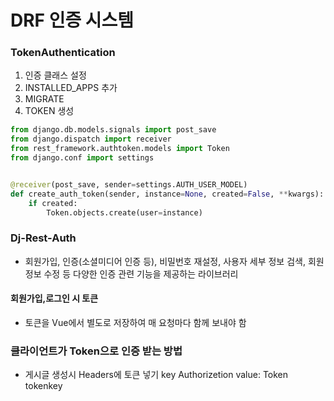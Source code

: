 # DRF 인증 시스템

### TokenAuthentication

1. 인증 클래스 설정
2. INSTALLED_APPS 추가
3. MIGRATE
4. TOKEN 생성
``` py
from django.db.models.signals import post_save
from django.dispatch import receiver
from rest_framework.authtoken.models import Token
from django.conf import settings


@receiver(post_save, sender=settings.AUTH_USER_MODEL)
def create_auth_token(sender, instance=None, created=False, **kwargs):
    if created:
        Token.objects.create(user=instance)
```


### Dj-Rest-Auth
- 회원가입, 인증(소셜미디어 인증 등), 비밀번호 재설정, 사용자 세부 정보 검색, 회원 정보 수정 등 다양한 인증 관련 기능을 제공하는 라이브러리



#### 회원가입,로그인 시 토큰
- 토큰을 Vue에서 별도로 저장하여 매 요청마다 함께 보내야 함

### 클라이언트가 Token으로 인증 받는 방법
- 게시글 생성시 Headers에 토큰 넣기 key Authorizetion value: Token tokenkey